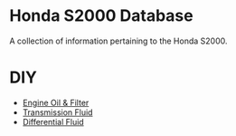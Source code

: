 # Honda S2000 Database

A collection of information pertaining to the Honda S2000.

DIY
===

- [Engine Oil & Filter](diy/engine_oil_filter.md)
- [Transmission Fluid](diy/transmission_fluid.md)
- [Differential Fluid](diy/differential_fluid.md)
